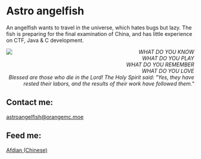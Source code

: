 # Astro angelfish

An angelfish wants to travel in the universe, which hates bugs but lazy.
The fish is preparing for the final examination of China, and has little experience on CTF, Java & C development.

<img src="https://github-readme-stats.vercel.app/api/top-langs/?username=astro-angelfish&layout=compact&theme=tokyonight" align="left" />

<div align="right">
<i>
WHAT DO YOU KNOW<br>
WHAT DO YOU PLAY<br>
WHAT DO YOU REMEMBER<br>
WHAT DO YOU LOVE<br>
Blessed are those who die in the Lord! The Holy Spirit said: "Yes, they have rested their labors, and the results of their work have followed them."
</i>
</div>

## Contact me:
<astroangelfish@orangemc.moe>

## Feed me:
[Afdian (Chinese)](https://afdian.net/@astro-angelfish)
